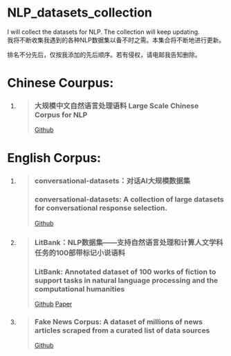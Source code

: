 # NLP_datasets_collection
I will collect the datasets for NLP. The collection will keep updating.   
我将不断收集我遇到的各种NLP数据集以备不时之需。本集合将不断地进行更新。  

排名不分先后，仅按我添加的先后顺序。若有侵权，请电邮我告知删除。

# Chinese Courpus:
1. > ### 大规模中文自然语言处理语料 Large Scale Chinese Corpus for NLP
   > [Github](https://github.com/brightmart/nlp_chinese_corpus)


# English Corpus:
1. > ### conversational-datasets：对话AI大规模数据集 
   > ### conversational-datasets: A collection of large datasets for conversational response selection.
   > [Github](https://github.com/PolyAI-LDN/conversational-datasets)

2. > ### LitBank：NLP数据集——支持自然语言处理和计算人文学科任务的100部带标记小说语料  
   > ### LitBank: Annotated dataset of 100 works of fiction to support tasks in natural language processing and the computational humanities  
   > [Github](https://github.com/dbamman/litbank) [Paper](http://people.ischool.berkeley.edu/~dbamman/pubs/pdf/naacl2019_literary_entities.pdf)
   
3. > ### Fake News Corpus: A dataset of millions of news articles scraped from a curated list of data sources 
   > [Github](https://github.com/several27/FakeNewsCorpus)
